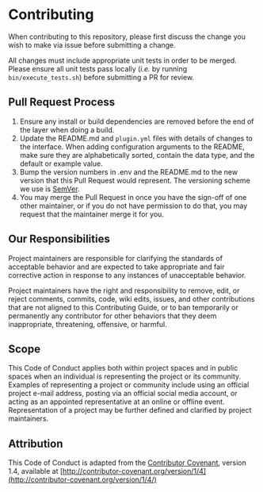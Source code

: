 Contributing
============

When contributing to this repository, please first discuss the change you wish to make via issue before submitting a change.

All changes must include appropriate unit tests in order to be merged. Please ensure all unit tests pass locally (*i.e.* by running `bin/execute_tests.sh`) before submitting a PR for review.

Pull Request Process
--------------------

1.	Ensure any install or build dependencies are removed before the end of the layer when doing a build.
2.	Update the README.md and `plugin.yml` files with details of changes to the interface. When adding configuration arguments to the README, make sure they are alphabetically sorted, contain the data type, and the default or example value.
3.	Bump the version numbers in .env and the README.md to the new version that this Pull Request would represent. The versioning scheme we use is [SemVer](http://semver.org/).
4.	You may merge the Pull Request in once you have the sign-off of one other maintainer, or if you do not have permission to do that, you may request that the maintainer merge it for you.

Our Responsibilities
--------------------

Project maintainers are responsible for clarifying the standards of acceptable behavior and are expected to take appropriate and fair corrective action in response to any instances of unacceptable behavior.

Project maintainers have the right and responsibility to remove, edit, or reject comments, commits, code, wiki edits, issues, and other contributions that are not aligned to this Contributing Guide, or to ban temporarily or permanently any contributor for other behaviors that they deem inappropriate, threatening, offensive, or harmful.

Scope
-----

This Code of Conduct applies both within project spaces and in public spaces when an individual is representing the project or its community. Examples of representing a project or community include using an official project e-mail address, posting via an official social media account, or acting as an appointed representative at an online or offline event. Representation of a project may be further defined and clarified by project maintainers.

Attribution
-----------

This Code of Conduct is adapted from the [Contributor Covenant](http://contributor-covenant.org), version 1.4, available at [http://contributor-covenant.org/version/1/4](http://contributor-covenant.org/version/1/4/)
